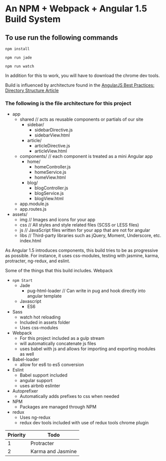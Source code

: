 # An NPM + Webpack + Angular 1.5 Build System

## To use run the following commands ##

``npm install``

``npm run jade``

``npm run watch``

In addition for this to work, you will have to download the chrome dev tools. 

Build is influenced by architecture found in the [AngularJS Best Practices: Directory Structure Article](https://scotch.io/tutorials/angularjs-best-practices-directory-structure)

### The following is the file architecture for this project ###
- app
  - shared   // acts as reusable components or partials of our site
    - sidebar/
      - sidebarDirective.js
      - sidebarView.html
    - article/
      - articleDirective.js
      - articleView.html
  - components/   // each component is treated as a mini Angular app
    - home/
      - homeController.js
      - homeService.js
      - homeView.html
    - blog/
      - blogController.js
      - blogService.js
      - blogView.html
  - app.module.js
  - app.routes.js
- assets/
  - img         // Images and icons for your app
  - css      // All styles and style related files (SCSS or LESS files)
  - js       // JavaScript files written for your app that are not for angular
  - libs     // Third-party libraries such as jQuery, Moment, Underscore, etc.
index.html

As Angular 1.5 introduces components, this build tries to be as progressive as possible. For instance, it uses css-modules, testing with jasmine, karma, protracter, ng-redux, and eslint.

 Some of the things that this build includes. Webpack

* `npm Start`
  * Jade
    * pug-html-loader // Can write in pug and hook directly into angular template
  * Javascript
    * ES6
* Sass
  * watch hot reloading
  * Included in assets folder
  * Uses css-modules
* Webpack
  * For this project included as a gulp stream
  * will automatically concatenate js files
  * uses babel with js and allows for importing and exporting modules as well
* Babel-loader
  * allow for es6 to es5 conversion
* Eslint
    * Babel support included
    * angular support
    * uses airbnb eslinter
* Autoprefixer
  * Automatically adds prefixes to css when needed
* NPM
  * Packages are managed through NPM
* redux
  * Uses ng-redux
  * redux dev tools included with use of redux tools chrome plugin



| Priority  | Todo                                                                 |
|-----------|----------------------------------------------------------------------|
| 1         | Protracter                                                           |
| 2         | Karma and Jasmine                                                    |
